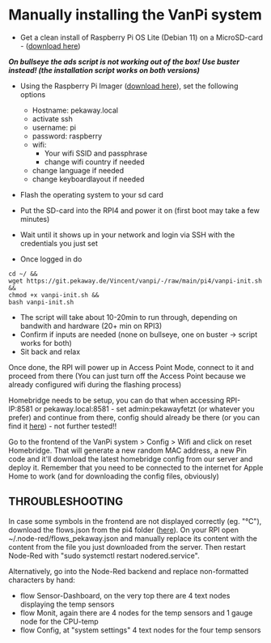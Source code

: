 # Manually installing the VanPi system

- Get a clean install of Raspberry Pi OS Lite (Debian 11)  on a MicroSD-card - ([download here](https://www.raspberrypi.com/software/operating-systems/)) 

**_On bullseye the ads script is not working out of the box! Use buster instead! (the installation script works on both versions)_**

 - Using the Raspberry Pi Imager ([download here](https://www.raspberrypi.com/software/)), set the following options
    - Hostname: pekaway.local
    - activate ssh
    - username: pi
    - password: raspberry
    - wifi:
        - Your wifi SSID and passphrase
        - change wifi country if needed
    - change language if needed
    - change keyboardlayout if needed

- Flash the operating system to your sd card


- Put the SD-card into the RPI4 and power it on (first boot may take a few minutes)
- Wait until it shows up in your network and login via SSH with the credentials you just set
- Once logged in do
```
cd ~/ &&
wget https://git.pekaway.de/Vincent/vanpi/-/raw/main/pi4/vanpi-init.sh &&
chmod +x vanpi-init.sh &&
bash vanpi-init.sh
```

- The script will take about 10-20min to run through, depending on bandwith and hardware (20+ min on RPI3)
- Confirm if inputs are needed (none on bullseye, one on buster -> script works for both)
- Sit back and relax

Once done, the RPI will power up in Access Point Mode, connect to it and proceed from there
(You can just turn off the Access Point because we already configured wifi during the flashing process)

Homebridge needs to be setup, you can do that when accessing RPI-IP:8581 or pekaway.local:8581 - set admin:pekawayfetzt (or whatever you prefer) and continue from there, config should already be there (or you can find it [here](https://git.pekaway.de/Vincent/vanpi/-/blob/main/pi4/config.json)) - not further tested!!

Go to the frontend of the VanPi system > Config > Wifi and click on reset Homebridge. That will generate a new random MAC address, a new Pin code and it'll download the latest homebridge config from our server and deploy it. Remember that you need to be connected to the internet for Apple Home to work (and for downloading the config files, obviously)

## **THROUBLESHOOTING**

In case some symbols in the frontend are not displayed correctly (eg. "°C"), download the flows.json from the pi4 folder ([here](https://git.pekaway.de/Vincent/vanpi/-/blob/main/pi4/flows.json)).
On your RPI open ~/.node-red/flows_pekaway.json and manually replace its content with the content from the file you just downloaded from the server. Then restart Node-Red with "sudo systemctl restart nodered.service".

Alternatively, go into the Node-Red backend and replace non-formatted characters by hand:
 - flow Sensor-Dashboard, on the very top there are 4 text nodes displaying the temp sensors
 - flow Monit, again there are 4 nodes for the temp sensors and 1 gauge node for the CPU-temp
 - flow Config, at "system settings" 4 text nodes for the four temp sensors
